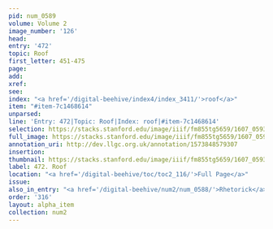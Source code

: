 ```yaml
---
pid: num_0589
volume: Volume 2
image_number: '126'
head:
entry: '472'
topic: Roof
first_letter: 451-475
page:
add:
xref:
see:
index: "<a href='/digital-beehive/index4/index_3411/'>roof</a>"
item: "#item-7c1468614"
unparsed:
line: 'Entry: 472|Topic: Roof|Index: roof|#item-7c1468614'
selection: https://stacks.stanford.edu/image/iiif/fm855tg5659/1607_0593/945,1979,2926,274/full/0/default.jpg
full_image: https://stacks.stanford.edu/image/iiif/fm855tg5659/1607_0593/full/full/0/default.jpg
annotation_uri: http://dev.llgc.org.uk/annotation/1573848579307
insertion:
thumbnail: https://stacks.stanford.edu/image/iiif/fm855tg5659/1607_0593/945,1979,600,180/250,/0/default.jpg
label: 472. Roof
location: "<a href='/digital-beehive/toc/toc2_116/'>Full Page</a>"
issue:
also_in_entry: "<a href='/digital-beehive/num2/num_0588/'>Rhetorick</a>"
order: '316'
layout: alpha_item
collection: num2
---
```

